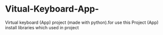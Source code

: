 # Vitual-Keyboard-App-
Virtual keyboard (App) project (made with python).for use this Project (App) install libraries which used in project
